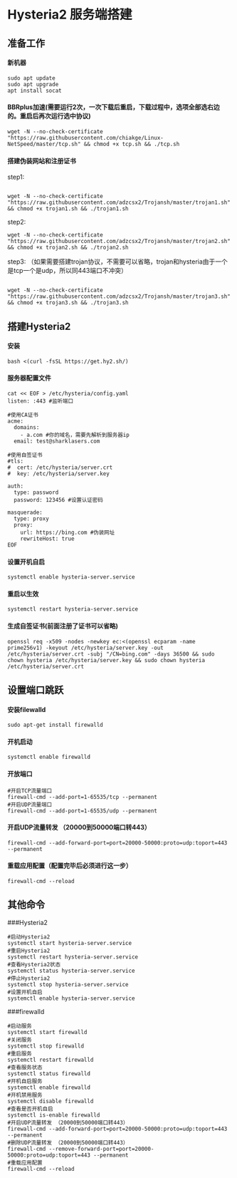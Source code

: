 # Hysteria2 服务端搭建

## 准备工作

#### 新机器
```
sudo apt update
sudo apt upgrade
apt install socat 
```

#### BBRplus加速(需要运行2次，一次下载后重启，下载过程中，选项全部选右边的。重启后再次运行选中协议)
```
wget -N --no-check-certificate "https://raw.githubusercontent.com/chiakge/Linux-NetSpeed/master/tcp.sh" && chmod +x tcp.sh && ./tcp.sh
```
#### 搭建伪装网站和注册证书
step1:
```

wget -N --no-check-certificate "https://raw.githubusercontent.com/adzcsx2/Trojansh/master/trojan1.sh" && chmod +x trojan1.sh && ./trojan1.sh
```

step2:
```
wget -N --no-check-certificate "https://raw.githubusercontent.com/adzcsx2/Trojansh/master/trojan2.sh" && chmod +x trojan2.sh && ./trojan2.sh
```
step3: （如果需要搭建trojan协议，不需要可以省略，trojan和hysteria由于一个是tcp一个是udp，所以同443端口不冲突）
```

wget -N --no-check-certificate "https://raw.githubusercontent.com/adzcsx2/Trojansh/master/trojan3.sh" && chmod +x trojan3.sh && ./trojan3.sh
```
## 搭建Hysteria2

#### 安装
```
bash <(curl -fsSL https://get.hy2.sh/)
```

####  服务器配置文件
```
cat << EOF > /etc/hysteria/config.yaml
listen: :443 #监听端口

#使用CA证书
acme:
  domains:
    - a.com #你的域名，需要先解析到服务器ip
  email: test@sharklasers.com

#使用自签证书
#tls:
#  cert: /etc/hysteria/server.crt
#  key: /etc/hysteria/server.key

auth:
  type: password
  password: 123456 #设置认证密码
  
masquerade:
  type: proxy
  proxy:
    url: https://bing.com #伪装网址
    rewriteHost: true
EOF
```

#### 设置开机自启
```
systemctl enable hysteria-server.service
```

#### 重启以生效
```
systemctl restart hysteria-server.service
```

#### 生成自签证书(前面注册了证书可以省略)

```
openssl req -x509 -nodes -newkey ec:<(openssl ecparam -name prime256v1) -keyout /etc/hysteria/server.key -out /etc/hysteria/server.crt -subj "/CN=bing.com" -days 36500 && sudo chown hysteria /etc/hysteria/server.key && sudo chown hysteria /etc/hysteria/server.crt
```

## 设置端口跳跃

#### 安装filewalld
```
sudo apt-get install firewalld
```
#### 开机启动
```
systemctl enable firewalld
```

#### 开放端口
```
#开启TCP流量端口
firewall-cmd --add-port=1-65535/tcp --permanent
#开启UDP流量端口
firewall-cmd --add-port=1-65535/udp --permanent
```

#### 开启UDP流量转发 （20000到50000端口转443）
```
firewall-cmd --add-forward-port=port=20000-50000:proto=udp:toport=443 --permanent
```

#### 重载应用配置（配置完毕后必须进行这一步）
```
firewall-cmd --reload
```


## 其他命令
###Hysteria2
```
#启动Hysteria2
systemctl start hysteria-server.service
#重启Hysteria2
systemctl restart hysteria-server.service
#查看Hysteria2状态
systemctl status hysteria-server.service
#停止Hysteria2
systemctl stop hysteria-server.service
#设置开机自启
systemctl enable hysteria-server.service
```
###firewalld
```
#启动服务
systemctl start firewalld
#关闭服务
systemctl stop firewalld
#重启服务
systemctl restart firewalld
#查看服务状态
systemctl status firewalld
#开机自启服务
systemctl enable firewalld
#开机禁用服务
systemctl disable firewalld
#查看是否开机自启
systemctl is-enable firewalld
#开启UDP流量转发 （20000到50000端口转443）
firewall-cmd --add-forward-port=port=20000-50000:proto=udp:toport=443 --permanent
#删除UDP流量转发 （20000到50000端口转443）
firewall-cmd --remove-forward-port=port=20000-50000:proto=udp:toport=443 --permanent
#重载应用配置
firewall-cmd --reload
```
